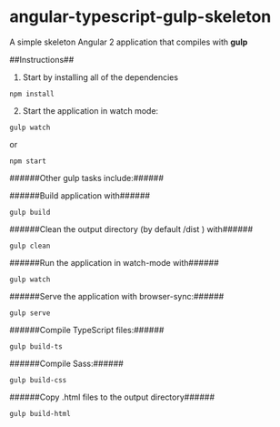 # angular-typescript-gulp-skeleton

A simple skeleton Angular 2 application that compiles with **gulp**

##Instructions##

1. Start by installing all of the dependencies

```
npm install
````

2. Start the application in watch mode:

```
gulp watch
```

or

```
npm start
```

######Other gulp tasks include:######

######Build application with######

```
gulp build
```

######Clean the output directory (by default /dist ) with######

```
gulp clean
```

######Run the application in watch-mode with######

```
gulp watch
```

######Serve the application with browser-sync:######

```
gulp serve
```


######Compile TypeScript files:######

```
gulp build-ts
```

######Compile Sass:######

```
gulp build-css
```

######Copy .html files to the output directory######

```
gulp build-html
```
